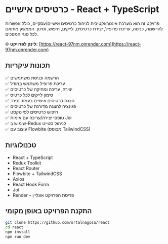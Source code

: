 # כרטיסים אישיים - React + TypeScript

פרויקט זה הוא מערכת אינטראקטיבית לניהול כרטיסים אישיים/עסקיים, כולל אפשרות להרשמה, כניסה, עריכת פרופיל, יצירת כרטיסים, לייקים, חיפוש, וסינון. הממשק מותאם לכל סוגי המסכים.

🌐 **לינק לפרויקט:** [https://react-97nm.onrender.com](https://react-97nm.onrender.com)

## תכונות עיקריות

✅ הרשמה וכניסת משתמשים  
✅ עריכת פרופיל משתמש במודל  
✅ יצירה, עריכה ומחיקה של כרטיסים  
✅ סימון לייקים לכל כרטיס  
✅ הצגת כרטיסים אישיים בעמוד נפרד  
✅ פגינציה להצגה מדורגת של כרטיסים  
✅ חיפוש כרטיסים לפי טקסט  
✅ טופסי יצירה/עריכה עם אימות Joi  
✅ שימוש ב-Redux לניהול סטייט  
✅ עיצוב עם Flowbite (מבוסס TailwindCSS)

## טכנולוגיות

- React + TypeScript  
- Redux Toolkit  
- React Router  
- Flowbite + TailwindCSS  
- Axios  
- React Hook Form  
- Joi  
- Render – פריסת הפרויקט אונליין

## התקנת הפרויקט באופן מקומי

```bash
git clone https://github.com/ortalnagosa/react
cd react
npm install
npm run dev
